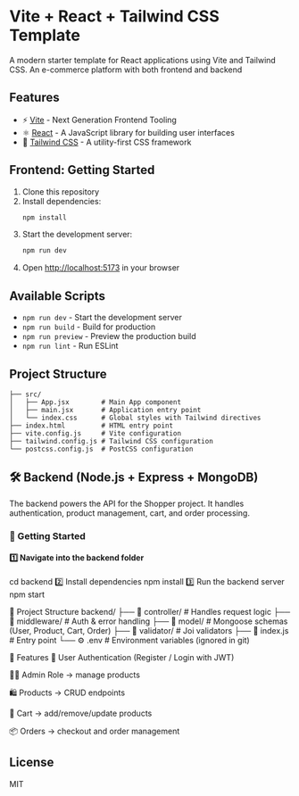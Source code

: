 # Vite + React + Tailwind CSS Template

A modern starter template for React applications using Vite and Tailwind CSS.
An e-commerce platform with both frontend and backend

## Features

- ⚡️ [Vite](https://vitejs.dev/) - Next Generation Frontend Tooling
- ⚛️ [React](https://reactjs.org/) - A JavaScript library for building user interfaces
- 🎨 [Tailwind CSS](https://tailwindcss.com/) - A utility-first CSS framework

## Frontend: Getting Started

1. Clone this repository
2. Install dependencies:
   ```bash
   npm install
   ```
3. Start the development server:
   ```bash
   npm run dev
   ```
4. Open [http://localhost:5173](http://localhost:5173) in your browser

## Available Scripts

- `npm run dev` - Start the development server
- `npm run build` - Build for production
- `npm run preview` - Preview the production build
- `npm run lint` - Run ESLint

## Project Structure

```
├── src/
│   ├── App.jsx        # Main App component
│   ├── main.jsx       # Application entry point
│   └── index.css      # Global styles with Tailwind directives
├── index.html         # HTML entry point
├── vite.config.js     # Vite configuration
├── tailwind.config.js # Tailwind CSS configuration
└── postcss.config.js  # PostCSS configuration
```
## 🛠️ Backend (Node.js + Express + MongoDB)

The backend powers the API for the Shopper project. It handles authentication, product management, cart, and order processing.

### 🚀 Getting Started

#### 1️⃣ Navigate into the backend folder
cd backend
2️⃣ Install dependencies
npm install
3️⃣ Run the backend server
npm start

📂 Project Structure
backend/
├── 📁 controller/     # Handles request logic
├── 📁 middleware/     # Auth & error handling
├── 📁 model/          # Mongoose schemas (User, Product, Cart, Order)
├── 📁 validator/      # Joi validators
├── 📄 index.js        # Entry point
└── ⚙️ .env            # Environment variables (ignored in git)

🔑 Features
🔑 User Authentication (Register / Login with JWT)

👨‍💼 Admin Role → manage products

🛍️ Products → CRUD endpoints

🛒 Cart → add/remove/update products

📦 Orders → checkout and order management

## License

MIT 
